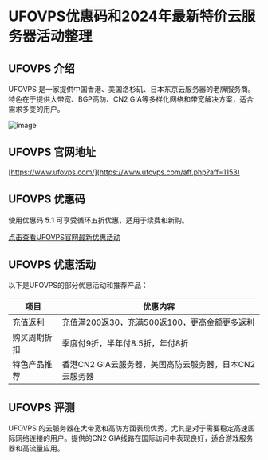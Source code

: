 # UFOVPS优惠码和2024年最新特价云服务器活动整理

## UFOVPS 介绍
UFOVPS 是一家提供中国香港、美国洛杉矶、日本东京云服务器的老牌服务商。特色在于提供大带宽、BGP高防、CN2 GIA等多样化网络和带宽解决方案，适合需求多变的用户。

![image](https://github.com/yghira29/UFOVPS/assets/167833922/bd94b654-dba0-409a-bdf1-5c9e5ba81573)

## UFOVPS 官网地址
[https://www.ufovps.com/](https://www.ufovps.com/aff.php?aff=1153)

## UFOVPS 优惠码
使用优惠码 **5.1** 可享受循环五折优惠，适用于续费和新购。

[点击查看UFOVPS官网最新优惠活动](https://www.ufovps.com/aff.php?aff=1153)

## UFOVPS 优惠活动
以下是UFOVPS的部分优惠活动和推荐产品：

| 项目 | 优惠内容                                       |
| --- | --------------------------------------------- |
| 充值返利 | 充值满200返30，充满500返100，更高金额更多返利        |
| 购买周期折扣 | 季度付9折，半年付8.5折，年付8折                    |
| 特色产品推荐 | 香港CN2 GIA云服务器，美国高防云服务器，日本CN2云服务器 |

## UFOVPS 评测
UFOVPS 的云服务器在大带宽和高防方面表现优秀，尤其是对于需要稳定高速国际网络连接的用户。提供的CN2 GIA线路在国际访问中表现良好，适合游戏服务器和高流量应用。
